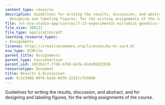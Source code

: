 ```yaml
---
content_type: resource
description: Guidelines for writing the results, discussion, and abstract, and for
  designing and labeling figures, for the writing assignments of the course.
file: /ol-ocw-studio-app/courses/7-13-experimental-microbial-genetics-fall-2008/5c3c540b86fbba3b6d762225ccfb59d8_MIT7_13f08_assn01_Results.pdf
file_size: 308121
file_type: application/pdf
learning_resource_types:
- Assignments
license: https://creativecommons.org/licenses/by-nc-sa/4.0/
ocw_type: OCWFile
parent_title: Assignments
parent_type: CourseSection
parent_uid: 1932b2cf-7f49-b7bd-643e-61dc06922016
resourcetype: Document
title: Results & Discussion
uid: 5c3c540b-86fb-ba3b-6d76-2225ccfb59d8
---
```

Guidelines for writing the results, discussion, and abstract, and for designing and labeling figures, for the writing assignments of the course.
